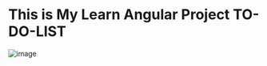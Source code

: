 # This is My Learn Angular Project TO-DO-LIST
![image](https://github.com/user-attachments/assets/358e5c4d-b1e9-48c6-9972-dd820b34fcf7)
